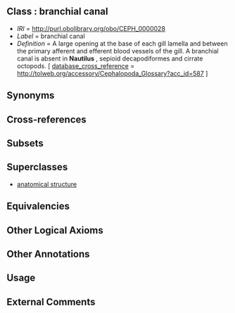 
## Class : branchial canal

 * *IRI* = http://purl.obolibrary.org/obo/CEPH_0000028
 * *Label* = branchial canal
 * *Definition* = A large opening at the base of each gill lamella and between the primary afferent and efferent blood vessels of the gill. A branchial canal is absent in <strong>Nautilus</strong> , sepioid decapodiformes and cirrate octopods. [ [database_cross_reference](../../ef/oboInOwl#hasDbXref.md) = http://tolweb.org/accessory/Cephalopoda_Glossary?acc_id=587 ]

## Synonyms


## Cross-references


## Subsets


## Superclasses

 * [anatomical structure](../../UBERON/61/UBERON_0000061.md)

## Equivalencies


## Other Logical Axioms


## Other Annotations


## Usage


## External Comments

